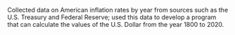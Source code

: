 Collected data on American inflation rates by year from sources such as the U.S. Treasury and Federal Reserve; used this data to develop a program that can calculate the values of the U.S. Dollar from the year 1800 to 2020.
